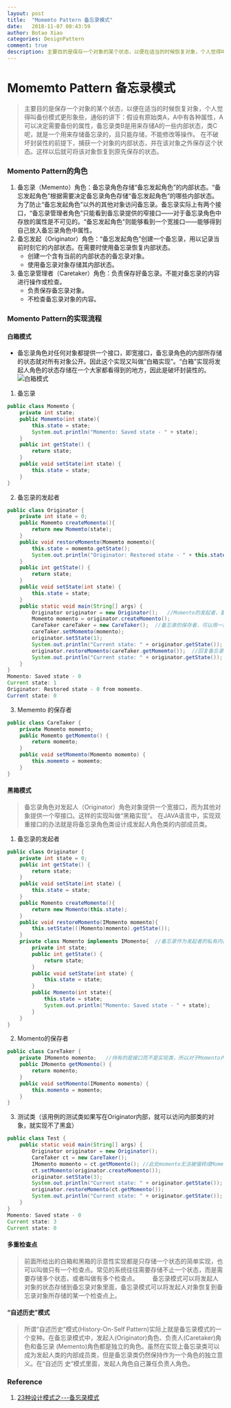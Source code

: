 ```yaml
---
layout: post
title:  "Momemto Pattern 备忘录模式"
date:   2018-11-07 08:43:59
author: Botao Xiao
categories: DesignPattern
comment: true
description: 主要目的是保存一个对象的某个状态，以便在适当的时候恢复对象，个人觉得叫备份模式更形象些，通俗的讲下：假设有原始类A，A中有各种属性，A可以决定需要备份的属性，备忘录类B是用来存储A的一些内部状态，类C呢，就是一个用来存储备忘录的，且只能存储，不能修改等操作。在不破坏封装性的前提下，捕获一个对象的内部状态，并在该对象之外保存这个状态。这样以后就可将该对象恢复到原先保存的状态。
---
```

# Momemto Pattern 备忘录模式
> 主要目的是保存一个对象的某个状态，以便在适当的时候恢复对象，个人觉得叫备份模式更形象些，通俗的讲下：假设有原始类A，A中有各种属性，A可以决定需要备份的属性，备忘录类B是用来存储A的一些内部状态，类C呢，就是一个用来存储备忘录的，且只能存储，不能修改等操作。
> 在不破坏封装性的前提下，捕获一个对象的内部状态，并在该对象之外保存这个状态。这样以后就可将该对象恢复到原先保存的状态。

### Momento Pattern的角色
1. 备忘录（Memento）角色：备忘录角色存储“备忘发起角色”的内部状态。“备忘发起角色”根据需要决定备忘录角色存储“备忘发起角色”的哪些内部状态。为了防止“备忘发起角色”以外的其他对象访问备忘录。备忘录实际上有两个接口，“备忘录管理者角色”只能看到备忘录提供的窄接口——对于备忘录角色中存放的属性是不可见的。“备忘发起角色”则能够看到一个宽接口——能够得到自己放入备忘录角色中属性。
2. 备忘发起（Originator）角色：“备忘发起角色”创建一个备忘录，用以记录当前时刻它的内部状态。在需要时使用备忘录恢复内部状态。
	* 创建一个含有当前的内部状态的备忘录对象。
	* 使用备忘录对象存储其内部状态。
3. 备忘录管理者（Caretaker）角色：负责保存好备忘录。不能对备忘录的内容进行操作或检查。
	* 负责保存备忘录对象。
	* 不检查备忘录对象的内容。

### Momento Pattern的实现流程
#### 白箱模式
* 备忘录角色对任何对象都提供一个接口，即宽接口，备忘录角色的内部所存储的状态就对所有对象公开。因此这个实现又叫做“白箱实现”。“白箱”实现将发起人角色的状态存储在一个大家都看得到的地方，因此是破坏封装性的。
![白箱模式](https://i.imgur.com/pgxKiEG.png)
1. 备忘录
```Java
public class Momemto {
	private int state;
	public Momemto(int state){
		this.state = state;
		System.out.println("Momento: Saved state - " + state);
	}
	public int getState() {
		return state;
	}
	public void setState(int state) {
		this.state = state;
	}
}
```

2. 备忘录的发起者
```Java
public class Originator {
	private int state = 0;
	public Momemto createMomento(){
		return new Momemto(state);
	}
	public void restoreMomento(Momemto momemto){
		this.state = momemto.getState();
		System.out.println("Originator: Restored state - " + this.state + " from momemto.");
	}
	public int getState() {
		return state;
	}
	public void setState(int state) {
		this.state = state;
	}
	public static void main(String[] args) {
		Originator originator = new Originator();	//Momento的发起者，要存储他的对象
		Momemto momento = originator.createMomento();
		CareTaker careTaker = new CareTaker();	//备忘录的保存者，可以用一种数据结构存储备忘录。
		careTaker.setMomemto(momento);
		originator.setState(1);
		System.out.println("Current state: " + originator.getState());
		originator.restoreMomento(careTaker.getMomemto());	//回复备忘录的备份。
		System.out.println("Current state: " + originator.getState());
	}
}
Momento: Saved state - 0
Current state: 1
Originator: Restored state - 0 from momemto.
Current state: 0
```

3. Mememto 的保存者
```Java
public class CareTaker {
	private Momemto momemto;
	public Momemto getMomemto() {
		return momemto;
	}
	public void setMomemto(Momemto momemto) {
		this.momemto = momemto;
	}
}
```

#### 黑箱模式
> 备忘录角色对发起人（Originator）角色对象提供一个宽接口，而为其他对象提供一个窄接口。这样的实现叫做“黑箱实现”。
> 在JAVA语言中，实现双重接口的办法就是将备忘录角色类设计成发起人角色类的内部成员类。

1. 备忘录的发起者
```Java
public class Originator {
	private int state = 0;
	public int getState() {
		return state;
	}
	public void setState(int state) {
		this.state = state;
	}
	public Momento createMomento(){
		return new Momento(this.state);
	}
	public void restoreMomento(IMomento momento){
		this.setState(((Momento)momento).getState());
	}
	private class Momento implements IMomento{	//备忘录作为发起者的私有内部类，在外界持有的是IMomento的接口，无法被强转成Momento类型,实现了外部不可见而内部可见。
		private int state;
		public int getState() {
			return state;
		}
		public void setState(int state) {
			this.state = state;
		}
		public Momento(int state){
			this.state = state;
			System.out.println("Momento: Saved state - " + state);
		}
	}
}
```

2. Momento的保存者
```Java
public class CareTaker {
	private IMomento momento;	//持有的是接口而不是实现类，所以对于Momento内部不可见。
	public IMomento getMomento() {
		return momento;
	}
	public void setMomento(IMomento momento) {
		this.momento = momento;
	}
}
```

3. 测试类（该用例的测试类如果写在Originator内部，就可以访问内部类的对象，就实现不了黑盒）
```Java
public class Test {
	public static void main(String[] args) {
		Originator originator = new Originator();
		CareTaker ct = new CareTaker();
		IMomento momento = ct.getMomento();	//此处momento无法被强转成Momento对象
		ct.setMomento(originator.createMomento());
		originator.setState(3);
		System.out.println("Current state: " + originator.getState());
		originator.restoreMomento(ct.getMomento());
		System.out.println("Current state: " + originator.getState());
	}
}
Momento: Saved state - 0
Current state: 3
Current state: 0
```

#### 多重检查点
> 前面所给出的白箱和黑箱的示意性实现都是只存储一个状态的简单实现，也可以叫做只有一个检查点。常见的系统往往需要存储不止一个状态，而是需要存储多个状态，或者叫做有多个检查点。
　　备忘录模式可以将发起人对象的状态存储到备忘录对象里面，备忘录模式可以将发起人对象恢复到备忘录对象所存储的某一个检查点上。

#### “自述历史”模式
> 所谓“自述历史”模式(History-On-Self Pattern)实际上就是备忘录模式的一个变种。在备忘录模式中，发起人(Originator)角色、负责人(Caretaker)角色和备忘录 (Memento)角色都是独立的角色。虽然在实现上备忘录类可以成为发起人类的内部成员类，但是备忘录类仍然保持作为一个角色的独立意义。在“自述历 史”模式里面，发起人角色自己兼任负责人角色。

### Reference
1. [23种设计模式之---备忘录模式](https://blog.csdn.net/o279642707/article/details/60767258)
